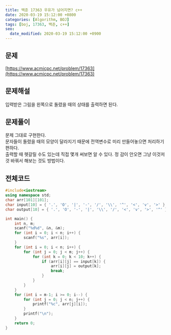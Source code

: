 ```yaml
---
title: 백준 17363 우유가 넘어지면? c++
date: 2020-03-19 15:12:00 +0800
categories: [Algorithm, BOJ]
tags: [boj, 17363, 백준, c++]
seo:
  date_modified: 2020-03-19 15:12:00 +0900
---
```


## 문제
[https://www.acmicpc.net/problem/17363](https://www.acmicpc.net/problem/17363)  


## 문제해설
입력받은 그림을 왼쪽으로 돌렸을 때의 상태를 출력하면 된다.  



## 문제풀이
문제 그대로 구현한다.  
문자들이 돌렸을 때의 모양이 달라지기 때문에 전역변수로 미리 만들어놓으면 처리하기 편하다.  
출력할 때 헷갈릴 수도 있는데 직접 몇개 써보면 알 수 있다. 정 감이 안오면 그냥 이것저것 바꿔서 해보는 것도 방법이다.  


## 전체코드
```c++
#include<iostream>	
using namespace std;
char arr[101][101];
char input[10] = { '.', 'O', '|', '-', '/', '\\', '^', '<', 'v', '>' };
char output[10] = { '.', 'O', '-', '|', '\\', '/', '<', 'v', '>', '^' };

int main() {
	int n, m;
	scanf("%d%d", &n, &m);
	for (int i = 0; i < n; i++) {
		scanf("%s", arr[i]);
	}
	for (int i = 0; i < n; i++) {
		for (int j = 0; j < m; j++) {
			for (int k = 0; k < 10; k++) {
				if (arr[i][j] == input[k]) {
					arr[i][j] = output[k];
					break;
				}
			}
		}
	}
	for (int i = m-1; i >= 0; i--) {
		for (int j = 0; j < n; j++) {
			printf("%c", arr[j][i]);
		}
		printf("\n");
	}
	return 0;
}
```